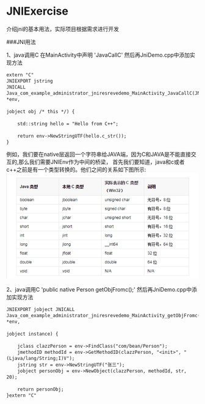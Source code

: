 # JNIExercise
介绍jni的基本用法，实际项目根据需求进行开发

###JNI用法

1、java调用C
在MainActivity中声明 
'JavaCallC'
然后再JniDemo.cpp中添加实现方法
```
extern "C"
JNIEXPORT jstring
JNICALL
Java_com_example_administrator_jniresrevedemo_MainActivity_JavaCallC(JNIEnv *env,
                                                                     jobject obj /* this */) {

    std::string hello = "Hello from C++";

    return env->NewStringUTF(hello.c_str());
}
```
例如，我们要在native层返回一个字符串给JAVA端，因为C和JAVA是不能直接交互的,那么我们需要JNIEnv作为中间的桥梁，
首先我们要知道，java和c或者c++之前是有一个类型转换的。他们之间的关系如下图所示:
![image](https://github.com/815034762/JNIExercise/blob/master/img/typetransfer.png)

2、java调用C
'public native Person getObjFromc();'
然后再JniDemo.cpp中添加实现方法
```
JNIEXPORT jobject JNICALL
Java_com_example_administrator_jniresrevedemo_MainActivity_getObjFromc(JNIEnv *env,
                                                                       jobject instance) {

    jclass clazzPerson = env->FindClass("com/bean/Person");
    jmethodID methodId = env->GetMethodID(clazzPerson, "<init>", "(Ljava/lang/String;I)V");
    jstring str = env->NewStringUTF("张三");
    jobject personObj = env->NewObject(clazzPerson, methodId, str, 20);

    return personObj;
}extern "C"
``` 
